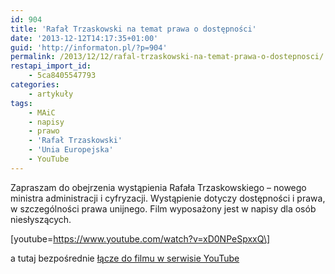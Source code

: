 ```yaml
---
id: 904
title: 'Rafał Trzaskowski na temat prawa o dostępności'
date: '2013-12-12T14:17:35+01:00'
guid: 'http://informaton.pl/?p=904'
permalink: /2013/12/12/rafal-trzaskowski-na-temat-prawa-o-dostepnosci/
restapi_import_id:
    - 5ca8405547793
categories:
    - artykuły
tags:
    - MAiC
    - napisy
    - prawo
    - 'Rafał Trzaskowski'
    - 'Unia Europejska'
    - YouTube
---
```


Zapraszam do obejrzenia wystąpienia Rafała Trzaskowskiego – nowego ministra administracji i cyfryzacji. Wystąpienie dotyczy dostępności i prawa, w szczególności prawa unijnego. Film wyposażony jest w napisy dla osób niesłyszących.

 \[youtube=https://www.youtube.com/watch?v=xD0NPeSpxxQ\]

 a tutaj bezpośrednie [łącze do filmu w serwisie YouTube](https://www.youtube.com/watch?v=xD0NPeSpxxQ)
